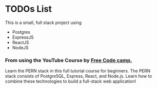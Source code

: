 # TODOs List  
This is a small, full stack project using  
- Postgres
- ExpressJS
- ReactJS
- NodeJS

### From using the YouTube Course by [Free Code camp.](https://youtu.be/ldYcgPKEZC8?si=c5aFCJF8BbPkQkz7)  
Learn the PERN stack in this full tutorial course for beginners. The PERN stack consists of PostgreSQL, Express, React, and Node.js. Learn how to combine these technologies to build a full-stack web application!